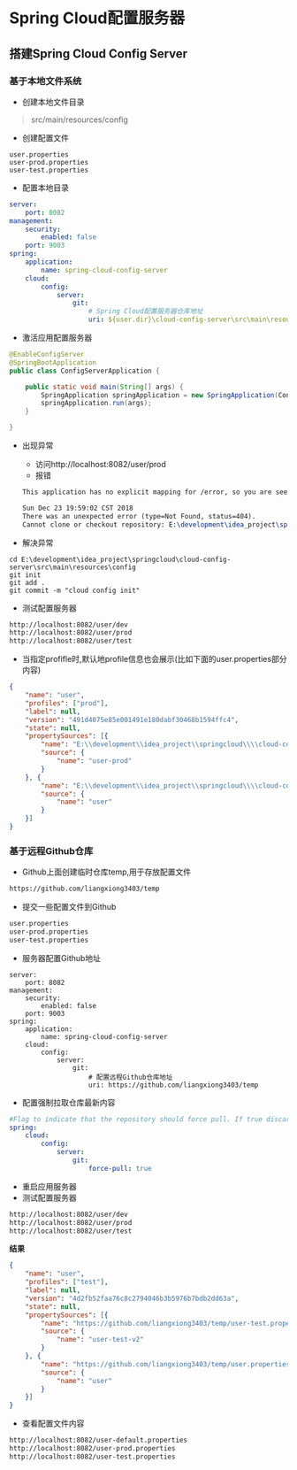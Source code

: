 # Spring Cloud配置服务器

## 搭建Spring Cloud Config Server

### 基于本地文件系统

- 创建本地文件目录

> src/main/resources/config

- 创建配置文件

```properties
user.properties
user-prod.properties
user-test.properties
```

- 配置本地目录

```yaml
server:
    port: 8082
management:
    security:
        enabled: false
    port: 9003
spring:
    application:
        name: spring-cloud-config-server
    cloud:
        config:
            server:
                git:
                    # Spring Cloud配置服务器仓库地址
                    uri: ${user.dir}\cloud-config-server\src\main\resource\config
```

- 激活应用配置服务器

```java
@EnableConfigServer
@SpringBootApplication
public class ConfigServerApplication {

    public static void main(String[] args) {
        SpringApplication springApplication = new SpringApplication(ConfigServerApplication.class);
        springApplication.run(args);
    }

}
```

- 出现异常

  - 访问http://localhost:8082/user/prod
  - 报错

  ```tex
  This application has no explicit mapping for /error, so you are seeing this as a fallback.
  
  Sun Dec 23 19:59:02 CST 2018
  There was an unexpected error (type=Not Found, status=404).
  Cannot clone or checkout repository: E:\development\idea_project\springcloud\\cloud-config-server\\src\\main\\resources\\config
  ```

- 解决异常

```shell
cd E:\development\idea_project\springcloud\cloud-config-server\src\main\resources\config
git init
git add .
git commit -m "cloud config init"
```

- 测试配置服务器

```tex
http://localhost:8082/user/dev
http://localhost:8082/user/prod
http://localhost:8082/user/test
```

- 当指定profifle时,默认地profile信息也会展示(比如下面的user.properties部分内容)

```json
{
	"name": "user",
	"profiles": ["prod"],
	"label": null,
	"version": "491d4075e85e001491e180dabf30468b1594ffc4",
	"state": null,
	"propertySources": [{
		"name": "E:\\development\\idea_project\\springcloud\\\\cloud-config-server\\\\src\\\\main\\\\resources\\\\config/user-prod.properties",
		"source": {
			"name": "user-prod"
		}
	}, {
		"name": "E:\\development\\idea_project\\springcloud\\\\cloud-config-server\\\\src\\\\main\\\\resources\\\\config/user.properties",
		"source": {
			"name": "user"
		}
	}]
}
```

### 基于远程Github仓库

- Github上面创建临时仓库temp,用于存放配置文件

```tex
https://github.com/liangxiong3403/temp
```

- 提交一些配置文件到Github

```tex
user.properties
user-prod.properties
user-test.properties
```

- 服务器配置Github地址

```properties
server:
    port: 8082
management:
    security:
        enabled: false
    port: 9003
spring:
    application:
        name: spring-cloud-config-server
    cloud:
        config:
            server:
                git:
                    # 配置远程Github仓库地址
                    uri: https://github.com/liangxiong3403/temp
```

- 配置强制拉取仓库最新内容

```yaml
#Flag to indicate that the repository should force pull. If true discard any local changes and take from remote repository.
spring:
    cloud:
        config:
            server:
                git:
                    force-pull: true
```



- 重启应用服务器
- 测试配置服务器

```tex
http://localhost:8082/user/dev
http://localhost:8082/user/prod
http://localhost:8082/user/test
```

**结果**

```json
{
	"name": "user",
	"profiles": ["test"],
	"label": null,
	"version": "4d2fb52faa76c8c2794046b3b5976b7bdb2dd63a",
	"state": null,
	"propertySources": [{
		"name": "https://github.com/liangxiong3403/temp/user-test.properties",
		"source": {
			"name": "user-test-v2"
		}
	}, {
		"name": "https://github.com/liangxiong3403/temp/user.properties",
		"source": {
			"name": "user"
		}
	}]
}
```

- 查看配置文件内容

```tex
http://localhost:8082/user-default.properties
http://localhost:8082/user-prod.properties
http://localhost:8082/user-test.properties
```

